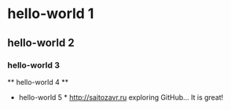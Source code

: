 # hello-world 1
## hello-world 2
### hello-world 3

** hello-world 4 **
* hello-world 5 *
http://saitozavr.ru exploring GitHub... It is great!
  
